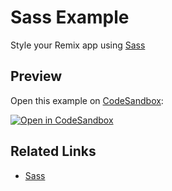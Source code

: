 # Sass Example

Style your Remix app using [Sass](https://sass-lang.com)

## Preview

Open this example on [CodeSandbox](https://codesandbox.com):

[![Open in CodeSandbox](https://codesandbox.io/static/img/play-codesandbox.svg)](https://codesandbox.io/s/github/remix-run/remix/tree/main/examples/sass)

## Related Links

- [Sass](https://sass-lang.com)